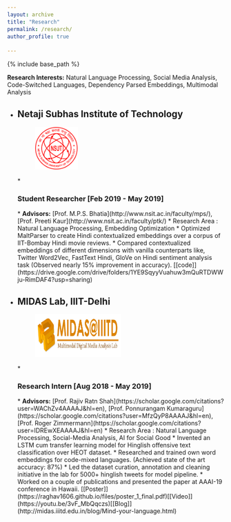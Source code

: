 ```yaml
---
layout: archive
title: "Research"
permalink: /research/
author_profile: true

---
```


{% include base_path %}

<b>Research Interests:</b> Natural Language Processing, Social Media Analysis, Code-Switched Languages, Dependency Parsed Embeddings, Multimodal Analysis

* <h2>Netaji Subhas Institute of Technology</h2>
  <figure>
  <img src="/images/logonsut.png" style="width:100px;height:100px;">
  </figure>
  * <h3>Student Researcher [Feb 2019 - May 2019]</h3> 
    * <b>Advisors:</b> [Prof. M.P.S. Bhatia](http://www.nsit.ac.in/faculty/mps/), [Prof. Preeti Kaur](http://www.nsit.ac.in/faculty/ptk/)
    * Research Area : Natural Language Processing, Embedding Optimization
    * Optimized MaltParser to create Hindi contextualized embeddings over a corpus of IIT-Bombay Hindi movie reviews.
    * Compared contextualized embeddings of different dimensions with vanilla counterparts like, Twitter Word2Vec, FastText Hindi, GloVe on Hindi sentiment analysis task (Observed nearly 15% improvement in accuracy). [[code]](https://drive.google.com/drive/folders/1YE9SqyyVuahuw3mQuRTDWWju-RimDAF4?usp=sharing)

* <h2>MIDAS Lab, IIIT-Delhi</h2>
  <figure>
  <img src="/images/logomidas.png" alt="flower" style="width:200px;height:100px;">
  </figure>
  * <h3>Research Intern [Aug 2018 - May 2019]</h3>
    * <b>Advisors:</b> [Prof. Rajiv Ratn Shah](https://scholar.google.com/citations?user=WAChZv4AAAAJ&hl=en), [Prof. Ponnurangam Kumaraguru](https://scholar.google.com/citations?user=MfzQyP8AAAAJ&hl=en), [Prof. Roger Zimmermann](https://scholar.google.com/citations?user=IDREwXEAAAAJ&hl=en)
    * Research Area : Natural Language Processing, Social-Media Analysis, AI for Social Good
    * Invented an LSTM cum transfer learning model for Hinglish offensive text classification over HEOT dataset.
    * Researched and trained own word embeddings for code-mixed languages. (Achieved state of the art accuracy: 87%)
    * Led the dataset curation, annotation and cleaning initiative in the lab for 5000+ hinglish tweets for model pipeline.
    * Worked on a couple of publications and presented the paper at AAAI-19 conference in Hawaii. [[Poster]](https://raghav1606.github.io/files/poster_1_final.pdf)[[Video]](https://youtu.be/3vF_MbQqczs)[[Blog]](http://midas.iiitd.edu.in/blog/Mind-your-language.html)